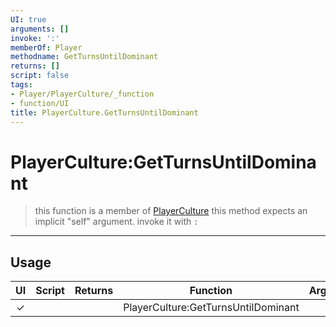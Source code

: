 ```yaml
---
UI: true
arguments: []
invoke: ':'
memberOf: Player
methodname: GetTurnsUntilDominant
returns: []
script: false
tags:
- Player/PlayerCulture/_function
- function/UI
title: PlayerCulture.GetTurnsUntilDominant
---
```

# PlayerCulture:GetTurnsUntilDominant
> this function is a member of [PlayerCulture](civ-6/lua/PlayerCulture.md)
> this method expects an implicit "self" argument. invoke it with `:`
-----
## Usage
|  UI | Script | Returns | Function | Arguments |
|:---:|:------:|-------:|:--------:|:---------|
|✓| ||PlayerCulture:GetTurnsUntilDominant||
